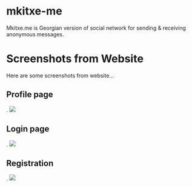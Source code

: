 # mkitxe-me
Mkitxe.me is Georgian version of social network for sending &amp; receiving anonymous messages.


# Screenshots from Website
Here are some screenshots from website...
<br>
## Profile page
.
<img src="https://user-images.githubusercontent.com/37747169/44921962-0c00bb00-ad55-11e8-820a-495021dc1691.png">
## Login page
.
<img src="https://user-images.githubusercontent.com/37747169/44922014-33f01e80-ad55-11e8-8012-175cfb902b3c.png">
## Registration
.
<img src="https://user-images.githubusercontent.com/37747169/44922027-3eaab380-ad55-11e8-9b94-a390131ee43e.png">
